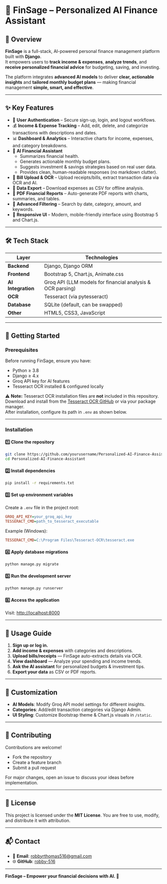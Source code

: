 
# 💼 FinSage – Personalized AI Finance Assistant

## 📌 Overview
**FinSage** is a full-stack, AI-powered personal finance management platform built with **Django**.  
It empowers users to **track income & expenses**, **analyze trends**, and **receive personalized financial advice** for budgeting, saving, and investing.

The platform integrates **advanced AI models** to deliver **clear, actionable insights** and **tailored monthly budget plans** — making financial management **simple, smart, and effective**.

---

## ✨ Key Features
- 🔐 **User Authentication** – Secure sign-up, login, and logout workflows.  
- 💰 **Income & Expense Tracking** – Add, edit, delete, and categorize transactions with descriptions and dates.  
- 📊 **Dashboard & Analytics** – Interactive charts for income, expenses, and category breakdowns.  
- 🤖 **AI Financial Assistant**  
  - Summarizes financial health.  
  - Generates actionable monthly budget plans.  
  - Suggests investment & savings strategies based on real user data.  
  - Provides clean, human-readable responses (no markdown clutter).  
- 🧾 **Bill Upload & OCR** – Upload receipts/bills, extract transaction data via OCR and AI.  
- 📂 **Data Export** – Download expenses as CSV for offline analysis.  
- 📑 **PDF Financial Reports** – Auto-generate PDF reports with charts, summaries, and tables.  
- 🎯 **Advanced Filtering** – Search by date, category, amount, and keywords.  
- 📱 **Responsive UI** – Modern, mobile-friendly interface using Bootstrap 5 and Chart.js.  

---

## 🛠 Tech Stack

| Layer        | Technologies |
|--------------|--------------|
| **Backend**  | Django, Django ORM |
| **Frontend** | Bootstrap 5, Chart.js, Animate.css |
| **AI Integration** | Groq API (LLM models for financial analysis & OCR parsing) |
| **OCR** | Tesseract (via pytesseract) |
| **Database** | SQLite (default, can be swapped) |
| **Other** | HTML5, CSS3, JavaScript |

---

## 🚀 Getting Started

### **Prerequisites**
Before running FinSage, ensure you have:
- Python ≥ 3.8  
- Django ≥ 4.x  
- Groq API key for AI features  
- Tesseract OCR installed & configured locally  

⚠ **Note:** Tesseract OCR installation files are **not** included in this repository.  
Download and install from the [Tesseract OCR GitHub](https://github.com/tesseract-ocr/tesseract) or via your package manager.  
After installation, configure its path in `.env` as shown below.

---

### **Installation**

#### 1️⃣ Clone the repository
```bash
git clone https://github.com/yourusername/Personalized-AI-Finance-Assistant.git
cd Personalized-AI-Finance-Assistant
````

#### 2️⃣ Install dependencies

```bash
pip install -r requirements.txt
```

#### 3️⃣ Set up environment variables

Create a `.env` file in the project root:

```ini
GROQ_API_KEY=your_groq_api_key
TESSERACT_CMD=path_to_tesseract_executable
```

Example (Windows):

```ini
TESSERACT_CMD=C:\Program Files\Tesseract-OCR\tesseract.exe
```

#### 4️⃣ Apply database migrations

```bash
python manage.py migrate
```

#### 5️⃣ Run the development server

```bash
python manage.py runserver
```

#### 6️⃣ Access the application

Visit: [http://localhost:8000](http://localhost:8000)

---

## 📖 Usage Guide

1. **Sign up or log in.**
2. **Add income & expenses** with categories and descriptions.
3. **Upload bills/receipts** — FinSage auto-extracts details via OCR.
4. **View dashboard** — Analyze your spending and income trends.
5. **Ask the AI assistant** for personalized budgets & investment tips.
6. **Export your data** as CSV or PDF reports.

---

## 🎨 Customization

* **AI Models**: Modify Groq API model settings for different insights.
* **Categories**: Add/edit transaction categories via Django Admin.
* **UI Styling**: Customize Bootstrap theme & Chart.js visuals in `/static`.

---

## 🤝 Contributing

Contributions are welcome!

* Fork the repository
* Create a feature branch
* Submit a pull request

For major changes, open an issue to discuss your ideas before implementation.

---

## 📜 License

This project is licensed under the **MIT License**.
You are free to use, modify, and distribute it with attribution.

---

## 📬 Contact

* 📧 **Email**: [robbyrthomas516@gmail.com](mailto:robbyrthomas516@gmail.com)
* 🌐 **GitHub**: [robby-516](https://github.com/robby-516)

---
**FinSage – Empower your financial decisions with AI. 🚀**


